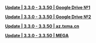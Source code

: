 
**[Update | 3.3.0 - 3.3.50 | Google Drive №1](https://drive.google.com/file/d/1t9cWqdCJOTENiR8U8OeLe1OGKQNdbvzp/view?usp=share_link)**

**[Update | 3.3.0 - 3.3.50 | Google Drive №2](https://drive.google.com/file/d/1o4sFmxLgoH0gDLV5LU586CRYTsAgiV01/view)**

**[Update | 3.3.0 - 3.3.50 | az.txma.cn](https://az.txma.cn/Genshin-private-server/%E5%AE%A2%E6%88%B7%E7%AB%AF/%E7%94%B5%E8%84%91/3.4/GenshinImpact_3.3.0_3.3.50_hdiff.rar)**

**[Update | 3.3.0 - 3.3.50 | MEGA](https://mega.nz/file/ZjBiWBpa#6hfOBENvAQn07OE0U9q_HkBw_K_sKqLvQN8fR0BWxFs)**
